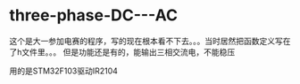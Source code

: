 # three-phase-DC---AC
这个是大一参加电赛的程序，写的现在根本看不下去。。。当时居然把函数定义写在了h文件里。。。 但是功能还是有的，能输出三相交流电，不能稳压

用的是STM32F103驱动IR2104
